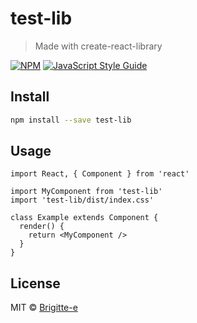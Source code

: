 # test-lib

> Made with create-react-library

[![NPM](https://img.shields.io/npm/v/test-lib.svg)](https://www.npmjs.com/package/test-lib) [![JavaScript Style Guide](https://img.shields.io/badge/code_style-standard-brightgreen.svg)](https://standardjs.com)

## Install

```bash
npm install --save test-lib
```

## Usage

```tsx
import React, { Component } from 'react'

import MyComponent from 'test-lib'
import 'test-lib/dist/index.css'

class Example extends Component {
  render() {
    return <MyComponent />
  }
}
```

## License

MIT © [Brigitte-e](https://github.com/Brigitte-e)
